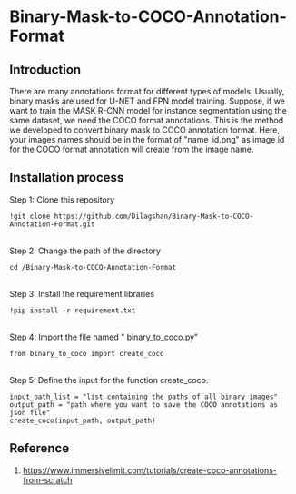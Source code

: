 # Binary-Mask-to-COCO-Annotation-Format

## Introduction

There are many annotations format for different types of models. Usually, binary masks are used for U-NET and FPN model training. Suppose, if we want to train the MASK R-CNN model for instance segmentation using the same dataset, we need the COCO format annotations. This is the method we developed to convert binary mask to COCO annotation format. Here, your images names should be in the format of "name_id.png" as image id for the COCO format annotation will create from the image name. 

## Installation process

Step 1: Clone this repository
```
!git clone https://github.com/Dilagshan/Binary-Mask-to-COCO-Annotation-Format.git
```
<br> Step 2: Change the path of the directory
```
cd /Binary-Mask-to-COCO-Annotation-Format
```
<br> Step 3: Install the requirement libraries 
```
!pip install -r requirement.txt
```
<br> Step 4: Import the file named " binary_to_coco.py"
```
from binary_to_coco import create_coco
```
<br> Step 5: Define the input for the function create_coco.
```
input_path_list = "list containing the paths of all binary images" 
output_path = "path where you want to save the COCO annotations as json file"
create_coco(input_path, output_path)
```

## Reference
1. https://www.immersivelimit.com/tutorials/create-coco-annotations-from-scratch
